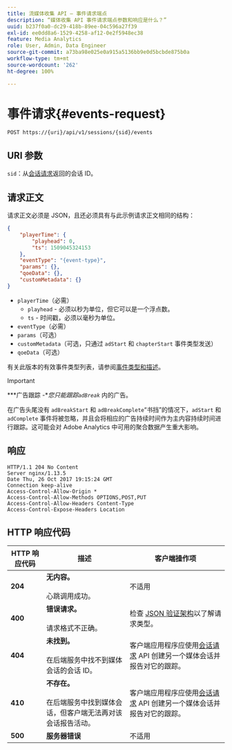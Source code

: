 ```yaml
---
title: 流媒体收集 API – 事件请求端点
description: “媒体收集 API 事件请求端点参数和响应是什么？”
uuid: b237f0a0-dc29-418b-89ee-04c596a27f39
exl-id: ee0dd8a6-1529-4258-af12-0e2f5948ec38
feature: Media Analytics
role: User, Admin, Data Engineer
source-git-commit: a73ba98e025e0a915a5136bb9e0d5bcbde875b0a
workflow-type: tm+mt
source-wordcount: '262'
ht-degree: 100%

---
```


# 事件请求{#events-request}

`POST https://{uri}/api/v1/sessions/{sid}/events`

## URI 参数

`sid`：从[会话请求](mc-api-sessions-req.md)返回的会话 ID。

## 请求正文

请求正文必须是 JSON，且还必须具有与此示例请求正文相同的结构：

```json
{ 
    "playerTime": { 
        "playhead": 0, 
        "ts": 1509045324153 
    }, 
    "eventType": "{event-type}", 
    "params": {}, 
    "qoeData": {}, 
    "customMetadata": {} 
}
```

* `playerTime`（必需）
   * `playhead` - 必须以秒为单位，但它可以是一个浮点数。
   * `ts` - 时间戳，必须以毫秒为单位。
* `eventType`（必需）
* `params`（可选）
* `customMetadata`（可选，只通过 `adStart` 和 `chapterStart` 事件类型发送）
* `qoeData`（可选）

有关此版本的有效事件类型列表，请参阅[事件类型和描述](mc-api-event-types.md)。

>[!IMPORTANT]
>
>***广告跟踪 -**您只能跟踪`adBreak`* 内的广告。
>
>在广告头尾没有 `adBreakStart` 和 `adBreakComplete`“书挡”的情况下，`adStart` 和 `adComplete` 事件将被忽略，并且会将相应的广告持续时间作为主内容持续时间进行跟踪。这可能会对 Adobe Analytics 中可用的聚合数据产生重大影响。

## 响应

```text
HTTP/1.1 204 No Content 
Server nginx/1.13.5 
Date Thu, 26 Oct 2017 19:15:24 GMT 
Connection keep-alive 
Access-Control-Allow-Origin * 
Access-Control-Allow-Methods OPTIONS,POST,PUT 
Access-Control-Allow-Headers Content-Type 
Access-Control-Expose-Headers Location
```

## HTTP 响应代码

| HTTP 响应代码 | 描述 | 客户端操作项 |
|---|---|---|
| **204** | **无内容。**<br/><br/>心跳调用成功。 | 不适用 |
| **400** | **错误请求。**<br/><br/>请求格式不正确。 | 检查 [JSON 验证架构](mc-api-json-validation.md)以了解请求类型。 |
| **404** | **未找到。**<br/><br/>在后端服务中找不到媒体会话的会话 ID。 | 客户端应用程序应使用[会话请求](mc-api-sessions-req.md) API 创建另一个媒体会话并报告对它的跟踪。 |
| **410** | **不存在。**<br/><br/>在后端服务中找到媒体会话，但客户端无法再对该会话报告活动。 | 客户端应用程序应使用[会话请求](mc-api-sessions-req.md) API 创建另一个媒体会话并报告对它的跟踪。 |
| **500** | **服务器错误** | 不适用 |
